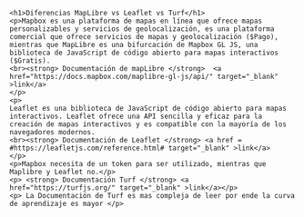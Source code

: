     <h1>Diferencias MapLibre vs Leaflet vs Turf</h1>
    <p>Mapbox es una plataforma de mapas en línea que ofrece mapas personalizables y servicios de geolocalización, es una plataforma comercial que ofrece servicios de mapas y geolocalización ($Pago), mientras que MapLibre es una bifurcación de Mapbox GL JS, una biblioteca de JavaScript de código abierto para mapas interactivos ($Gratis).
    <br><strong> Documentación de mapLibre </strong>  <a href="https://docs.mapbox.com/maplibre-gl-js/api/" target="_blank" >link</a>
    </p>
    <p>
    Leaflet es una biblioteca de JavaScript de código abierto para mapas interactivos. Leaflet ofrece una API sencilla y eficaz para la creación de mapas interactivos y es compatible con la mayoría de los navegadores modernos.
    <br><strong> Documentación de Leaflet </strong> <a href = #https://leafletjs.com/reference.html# target="_blank" >link</a>
    </p>
    <p>Mapbox necesita de un token para ser utilizado, mientras que Maplibre y Leaflet no.</p>
    <p> <strong> Documentación Turf </strong> <a href="https://turfjs.org/" target="_blank" >link</a></p>
    <p> La Documentación de Turf es mas compleja de leer por ende la curva de aprendizaje es mayor </p>

